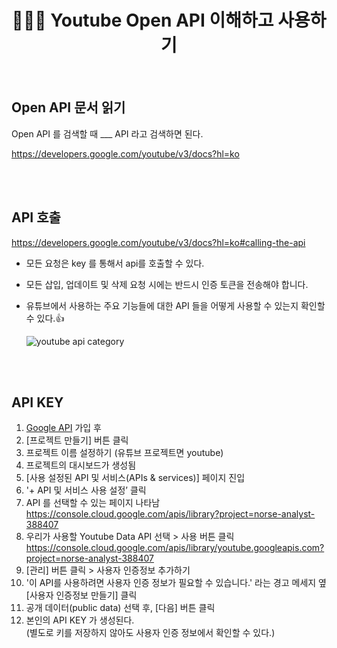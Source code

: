 # <div align="center">👩🏻‍💻 Youtube Open API 이해하고 사용하기</div>

<br>

## Open API 문서 읽기

Open API 를 검색할 때 \_\_\_ API 라고 검색하면 된다.

https://developers.google.com/youtube/v3/docs?hl=ko

<br>
<br>

## API 호출

https://developers.google.com/youtube/v3/docs?hl=ko#calling-the-api

- 모든 요청은 key 를 통해서 api를 호출할 수 있다.
- 모든 삽입, 업데이트 및 삭제 요청 시에는 반드시 인증 토큰을 전송해야 합니다.
- 유튜브에서 사용하는 주요 기능들에 대한 API 들을 어떻게 사용할 수 있는지 확인할 수 있다.👍

  ![youtube api category](https://github.com/mireyhgnay/toy-react-youtube/assets/111990266/ebd58f9e-50b9-4b90-8667-fa24ab92728b)

<br>
<br>

## API KEY

1. [Google API](https://code.google.com/apis/console/?hl=ko) 가입 후
2. [프로젝트 만들기] 버튼 클릭
3. 프로젝트 이름 설정하기 (유튜브 프로젝트면 youtube)
4. 프로젝트의 대시보드가 생성됨
5. [사용 설정된 API 및 서비스(APIs & services)] 페이지 진입
6. '+ API 및 서비스 사용 설정’ 클릭
7. API 를 선택할 수 있는 페이지 나타남  
   https://console.cloud.google.com/apis/library?project=norse-analyst-388407
8. 우리가 사용할 Youtube Data API 선택 > 사용 버튼 클릭  
   https://console.cloud.google.com/apis/library/youtube.googleapis.com?project=norse-analyst-388407
9. [관리] 버튼 클릭 > 사용자 인증정보 추가하기
10. '이 API를 사용하려면 사용자 인증 정보가 필요할 수 있습니다.' 라는 경고 메세지 옆
    [사용자 인증정보 만들기] 클릭
11. 공개 데이터(public data) 선택 후, [다음] 버튼 클릭
12. 본인의 API KEY 가 생성된다.  
    (별도로 키를 저장하지 않아도 사용자 인증 정보에서 확인할 수 있다.)
